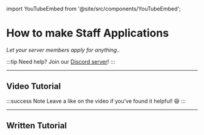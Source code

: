 import YouTubeEmbed from '@site/src/components/YouTubeEmbed';

# How to make Staff Applications
*Let your server members apply for anything..*

:::tip
Need help? Join our [Discord server](https://dsc.gg/inventutor)!
:::

***

## Video Tutorial

<YouTubeEmbed videoId="vZmYcFYTgJo" title="YouTube Video" />

:::success Note
Leave a like on the video if you've found it helpful! 😄
:::

***

## Written Tutorial


